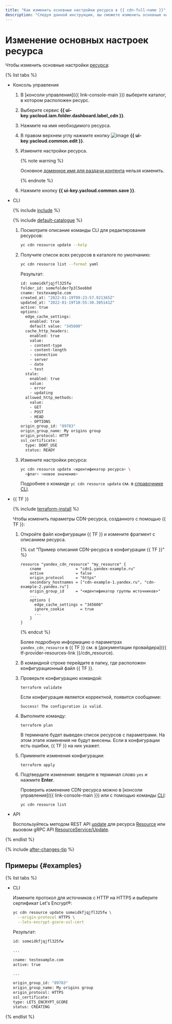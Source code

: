 ```yaml
---
title: "Как изменить основные настройки ресурса в {{ cdn-full-name }}"
description: "Следуя данной инструкции, вы сможете изменить основные настройки ресурса." 
---
```


# Изменение основных настроек ресурса

Чтобы изменить основные настройки [ресурса](../../concepts/resource.md):

{% list tabs %}

- Консоль управления

  1. В [консоли управления]({{ link-console-main }}) выберите каталог, в котором расположен ресурс.

  1. Выберите сервис **{{ ui-key.yacloud.iam.folder.dashboard.label_cdn }}**.

  1. Нажмите на имя необходимого ресурса.

  1. В правом верхнем углу нажмите кнопку ![image](../../../_assets/console-icons/pencil.svg) **{{ ui-key.yacloud.common.edit }}**.

  1. Измените настройки ресурса.

       {% note warning %}

       Основное [доменное имя для раздачи контента](../../concepts/resource.md#hostnames) нельзя изменить.

       {% endnote %}

  1. Нажмите кнопку **{{ ui-key.yacloud.common.save }}**.

- CLI

  {% include [include](../../../_includes/cli-install.md) %}

  {% include [default-catalogue](../../../_includes/default-catalogue.md) %}

  1. Посмотрите описание команды CLI для редактирования ресурсов:

      ```bash
      yc cdn resource update --help
      ```

  1. Получите список всех ресурсов в каталоге по умолчанию:

      ```bash
      yc cdn resource list --format yaml
      ```

      Результат:

      ```bash
      id: someidkfjqjfl325fw
      folder_id: somefolder7p3l5eobbd
      cname: testexample.com
      created_at: "2022-01-19T09:23:57.921365Z"
      updated_at: "2022-01-19T10:55:30.305141Z"
      active: true
      options:
        edge_cache_settings:
          enabled: true
          default value: "345600"
        cache_http_headers:
          enabled: true
          value:
          - content-type
          - content-length
          - connection
          - server
          - date
          - test
        stale:
          enabled: true
          value:
          - error
          - updating
        allowed_http_methods:
          value:
          - GET
          - POST
          - HEAD
          - OPTIONS
      origin_group_id: "89783"
      origin_group_name: My origins group
      origin_protocol: HTTP
      ssl_certificate:
        type: DONT_USE
        status: READY
      ```

  1. Измените настройки ресурса:

      ```bash
      yc cdn resource update <идентификатор ресурса> \
        <флаг> <новое значение>
      ```

      Подробнее о команде `yc cdn resource update` см. в [справочнике CLI](../../../cli/cli-ref/managed-services/cdn/resource/update.md).

- {{ TF }}

  {% include [terraform-install](../../../_includes/terraform-install.md) %}

  Чтобы изменить параметры CDN-ресурса, созданного с помощью {{ TF }}:

  1. Откройте файл конфигурации {{ TF }} и измените фрагмент с описанием ресурса.

     {% cut "Пример описания CDN-ресурса в конфигурации {{ TF }}" %}

     ```hcl
     resource "yandex_cdn_resource" "my_resource" {
         cname               = "cdn1.yandex-example.ru"
         active              = false
         origin_protocol     = "https"
         secondary_hostnames = ["cdn-example-1.yandex.ru", "cdn-example-2.yandex.ru"]
         origin_group_id     = "<идентификатор группы источников>"
         ...
         options {
           edge_cache_settings = "345600"
           ignore_cookie       = true
           ...
         }
     }
     ```

     {% endcut %}

      Более подробную информацию о параметрах `yandex_cdn_resource` в {{ TF }} см. в [документации провайдера]({{ tf-provider-resources-link }}/cdn_resource).

  1. В командной строке перейдите в папку, где расположен конфигурационный файл {{ TF }}.

  1. Проверьте конфигурацию командой:
     ```
     terraform validate
     ```

     Если конфигурация является корректной, появится сообщение:

     ```
     Success! The configuration is valid.
     ```

  1. Выполните команду:
     ```
     terraform plan
     ```

     В терминале будет выведен список ресурсов с параметрами. На этом этапе изменения не будут внесены. Если в конфигурации есть ошибки, {{ TF }} на них укажет.

  1. Примените изменения конфигурации:
     ```
     terraform apply
     ```

  1. Подтвердите изменения: введите в терминал слово `yes` и нажмите **Enter**.

     Проверить изменение CDN-ресурса можно в [консоли управления]({{ link-console-main }}) или с помощью команды [CLI](../../../cli/quickstart.md):

     ```
     yc cdn resource list
     ```

- API

  Воспользуйтесь методом REST API [update](../../api-ref/Resource/update.md) для ресурса [Resource](../../api-ref/Resource/index.md) или вызовом gRPC API [ResourceService/Update](../../api-ref/grpc/resource_service.md#Update).

{% endlist %}

{% include [after-changes-tip](../../../_includes/cdn/after-changes-tip.md) %}

## Примеры {#examples}

{% list tabs %}

- CLI

  Измените протокол для источников с HTTP на HTTPS и выберите сертификат Let's Encrypt®:

    ```bash
    yc cdn resource update someidkfjqjfl325fw \
      --origin-protocol HTTPS \
      --lets-encrypt-gcore-ssl-cert 
    ```

  Результат:

    ```bash
    id: someidkfjqjfl325fw

    ...

    cname: testexample.com
    active: true

    ...

    origin_group_id: "89783"
    origin_group_name: My origins group
    origin_protocol: HTTPS
    ssl_certificate:
    type: LETS_ENCRYPT_GCORE
    status: CREATING
    ```

{% endlist %}